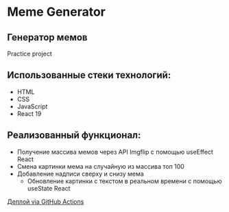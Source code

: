 # Meme Generator
## Генератор мемов
Practice project

## Использованные стеки технологий:

- HTML
- CSS
- JavaScript
- React 19

## Реализованный функционал:

- Получение массива мемов через API Imgflip с помощью useEffect React
- Смена картинки мема на случайную из массива топ 100
- Добавление надписи сверху и снизу мема
  - Обновление картинки с текстом в реальном времени с помощью useState React

[Деплой via GitHub Actions](https://arginp.github.io/meme-generator-react/)